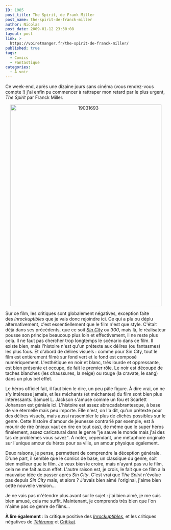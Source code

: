```yaml
---
ID: 1085
post_title: The Spirit, de Frank Miller
post_name: the-spirit-de-franck-miller
author: Nicolas
post_date: 2009-01-12 23:30:08
layout: post
link: >
  https://voiretmanger.fr/the-spirit-de-franck-miller/
published: true
tags:
  - Comics
  - Fantastique
categories:
  - À voir
---
```

<p>Ce week-end, après une dizaine jours sans cinéma (vous rendez-vous compte !) j'ai enfin pu commencer à rattraper mon retard par le plus urgent, <em>The Spirit</em> par Franck Miller.</p>
<p style="text-align: center;"><a href="http://www.allocine.fr/film/fichefilm_gen_cfilm=114805.html"><img class="alignnone size-full wp-image-1086" title="19031693" src="https://voiretmanger.fr/wp-content/uploads/2009/01/19031693.jpg" alt="19031693" width="473" height="630" /></a></p>
<p>Sur ce film, les critiques sont globalement négatives, exception faite des <em>Inrockuptibles</em> que je vais donc rejoindre ici. Ce qui a plu ou déplu alternativement, c'est essentiellement que le film n'est que style. C'était déjà dans ses précédents, que ce soit <a href="https://voiretmanger.fr/sin-city-rodriguez-miller/" title="Sin City, Robert Rodriguez et Frank Miller"><em>Sin City</em></a> ou <em>300</em>, mais là, le réalisateur pousse son principe beaucoup plus loin et effectivement, il ne reste plus cela. Il ne faut pas chercher trop longtemps le scénario dans ce film. Il existe bien, mais l'histoire n'est qu'un prétexte aux délires (ou fantasmes) les plus fous. Et d'abord de délires visuels : comme pour Sin City, tout le film est entièrement filmé sur fond vert et le fond est composé numériquement. L'esthétique en noir et blanc, très lourde et oppressante, est bien présente et occupe, de fait le premier rôle. Le noir est découpé de taches blanches (les chaussures, la neige) ou rouge (la cravate, le sang) dans un plus bel effet.</p>
<p>Le héros officiel fait, il faut bien le dire, un peu pâle figure. À dire vrai, on ne s'y intéresse jamais, et les méchants (et méchantes) du film sont bien plus intéressants. Samuel L. Jackson s'amuse comme un fou et Scarlett Johanson est géniale ici. L'histoire est assez abracadabrantesque, à base de vie éternelle mais peu importe. Elle n'est, on l'a dit, qu'un prétexte pour des délires visuels, mais aussi rassembler le plus de clichés possibles sur le genre. Cette histoire d'amour de jeunesse contrarié par exemple, est à mourir de rire (mieux vaut en rire en tout cas), de même que le super héros finalement, assez caricatural dans le genre "je sauve le monde mais j'ai des tas de problèmes vous savez". À noter, cependant, une métaphore originale sur l'unique amour du héros pour sa ville, un amour physique également.</p>
<p>Deux raisons, je pense, permettent de comprendre la déception générale. D'une part, il semble que le comics de base, un classique du genre, soit bien meilleur que le film. Je veux bien le croire, mais n'ayant pas vu le film, cela ne me fait aucun effet. L'autre raison est, je crois, le fait que ce film a la mauvaise idée de passer après <em>Sin City</em>. C'est vrai que T<em>he Spirit</em> n'évolue pas depuis <em>Sin City</em> mais, et alors ? J'avais bien aimé l'original, j'aime bien cette nouvelle version...</p>
<p>Je ne vais pas m'étendre plus avant sur le sujet : j'ai bien aimé, je me suis bien amusé, cela me suffit. Maintenant, je comprends très bien que l'on n'aime pas ce genre de films...</p>
<p><strong>À lire également</strong> : la critique positive des <em><a href="http://www.lesinrocks.com/cine/cinema-article/critique/the-spirit/">Inrockuptibles</a></em>, et les critiques négatives de <em><a href="http://www.telerama.fr/cinema/films/the-spirit,369015,critique.php">Télérama</a></em> et <a href="http://www.critikat.com/The-Spirit.html">Critikat</a>.</p>